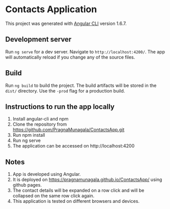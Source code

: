 # Contacts Application

This project was generated with [Angular CLI](https://github.com/angular/angular-cli) version 1.6.7.

## Development server

Run `ng serve` for a dev server. Navigate to `http://localhost:4200/`. The app will automatically reload if you change any of the source files.

## Build

Run `ng build` to build the project. The build artifacts will be stored in the `dist/` directory. Use the `-prod` flag for a production build.

## Instructions to run the app locally

  1. Install angular-cli and npm
  2. Clone the repository from https://github.com/PragnaMunagala/ContactsApp.git
  3. Run npm install
  4. Run ng serve
  5. The application can be accessed on http://localhost:4200
  
## Notes

  1. App is developed using Angular.
  2. It is deployed on https://pragnamunagala.github.io/ContactsApp/ using github pages.
  3. The contact details will be expanded on a row click and will be collapsed on the same row click again.
  4. This application is tested on different browsers and devices.

